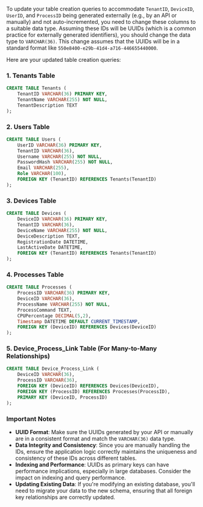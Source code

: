 To update your table creation queries to accommodate `TenantID`, `DeviceID`, `UserID`, and `ProcessID` being generated externally (e.g., by an API or manually) and not auto-incremented, you need to change these columns to a suitable data type. Assuming these IDs will be UUIDs (which is a common practice for externally generated identifiers), you should change the data type to `VARCHAR(36)`. This change assumes that the UUIDs will be in a standard format like `550e8400-e29b-41d4-a716-446655440000`.

Here are your updated table creation queries:

### 1. Tenants Table

```sql
CREATE TABLE Tenants (
    TenantID VARCHAR(36) PRIMARY KEY,
    TenantName VARCHAR(255) NOT NULL,
    TenantDescription TEXT
);
```

### 2. Users Table

```sql
CREATE TABLE Users (
    UserID VARCHAR(36) PRIMARY KEY,
    TenantID VARCHAR(36),
    Username VARCHAR(255) NOT NULL,
    PasswordHash VARCHAR(255) NOT NULL,
    Email VARCHAR(255),
    Role VARCHAR(100),
    FOREIGN KEY (TenantID) REFERENCES Tenants(TenantID)
);
```

### 3. Devices Table

```sql
CREATE TABLE Devices (
    DeviceID VARCHAR(36) PRIMARY KEY,
    TenantID VARCHAR(36),
    DeviceName VARCHAR(255) NOT NULL,
    DeviceDescription TEXT,
    RegistrationDate DATETIME,
    LastActiveDate DATETIME,
    FOREIGN KEY (TenantID) REFERENCES Tenants(TenantID)
);
```

### 4. Processes Table

```sql
CREATE TABLE Processes (
    ProcessID VARCHAR(36) PRIMARY KEY,
    DeviceID VARCHAR(36),
    ProcessName VARCHAR(255) NOT NULL,
    ProcessCommand TEXT,
    CPUPercentage DECIMAL(5,2),
    Timestamp DATETIME DEFAULT CURRENT_TIMESTAMP,
    FOREIGN KEY (DeviceID) REFERENCES Devices(DeviceID)
);
```

### 5. Device_Process_Link Table (For Many-to-Many Relationships)

```sql
CREATE TABLE Device_Process_Link (
    DeviceID VARCHAR(36),
    ProcessID VARCHAR(36),
    FOREIGN KEY (DeviceID) REFERENCES Devices(DeviceID),
    FOREIGN KEY (ProcessID) REFERENCES Processes(ProcessID),
    PRIMARY KEY (DeviceID, ProcessID)
);
```

### Important Notes

- **UUID Format**: Make sure the UUIDs generated by your API or manually are in a consistent format and match the `VARCHAR(36)` data type.
- **Data Integrity and Consistency**: Since you are manually handling the IDs, ensure the application logic correctly maintains the uniqueness and consistency of these IDs across different tables.
- **Indexing and Performance**: UUIDs as primary keys can have performance implications, especially in large databases. Consider the impact on indexing and query performance.
- **Updating Existing Data**: If you're modifying an existing database, you'll need to migrate your data to the new schema, ensuring that all foreign key relationships are correctly updated.